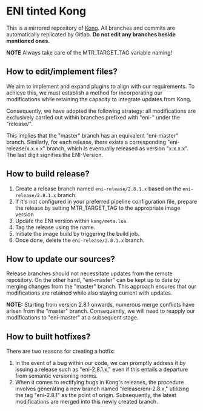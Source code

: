 # ENI tinted Kong

This is a mirrored repository of [Kong](https://github.com/Kong/kong). All branches and commits are automatically replicated by Gitlab. **Do not edit any branches beside mentioned ones.**

**NOTE** Always take care of the MTR_TARGET_TAG variable naming!

## How to edit/implement files?
We aim to implement and expand plugins to align with our requirements. To achieve this, we must establish a method for incorporating our modifications while retaining the capacity to integrate updates from Kong.

Consequently, we have adopted the following strategy: all modifications are exclusively carried out within branches prefixed with "eni-" under the "release/".

This implies that the "master" branch has an equivalent "eni-master" branch. Similarly, for each release, there exists a corresponding "eni-release/x.x.x.x" branch, which is eventually released as version "x.x.x.x". The last digit signifies the ENI-Version.

## How to build release?
1. Create a release branch named `eni-release/2.8.1.x` based on the `eni-release/2.8.1.x` branch.
2. If it's not configured in your preferred pipeline configuration file, prepare the release by setting MTR_TARGET_TAG to the appropriate image version
3. Update the ENI version within `kong/meta.lua`.
4. Tag the release using the name.
5. Initiate the image build by triggering the build job.
6. Once done, delete the `eni-release/2.8.1.x` branch.

## How to update our sources?
Release branches should not necessitate updates from the remote repository. On the other hand, "eni-master" can be kept up to date by merging changes from the "master" branch. This approach ensures that our modifications are retained while also staying current with updates.

**NOTE:** Starting from version 2.8.1 onwards, numerous merge conflicts have arisen from the "master" branch. Consequently, we will need to reapply our modifications to "eni-master" at a subsequent stage.

## How to built hotfixes?
There are two reasons for creating a hotfix:
1. In the event of a bug within our code, we can promptly address it by issuing a release such as "eni-2.8.1.x," even if this entails a departure from semantic versioning norms.
2. When it comes to rectifying bugs in Kong's releases, the procedure involves generating a new branch named "release/eni-2.8.x," utilizing the tag "eni-2.8.1" as the point of origin. Subsequently, the latest modifications are merged into this newly created branch.